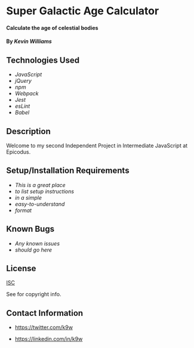 # Super Galactic Age Calculator

#### Calculate the age of celestial bodies

#### By _Kevin Williams_

## Technologies Used

* _JavaScript_
* _jQuery_
* _npm_
* _Webpack_
* _Jest_
* _esLint_
* _Babel_

## Description

Welcome to my second Independent Project in Intermediate JavaScript at Epicodus.

## Setup/Installation Requirements

* _This is a great place_
* _to list setup instructions_
* _in a simple_
* _easy-to-understand_
* _format_

## Known Bugs

* _Any known issues_
* _should go here_

## License

[ISC](https://choosealicense.com/licenses/isc)

See <LICENSE> for copyright info.

## Contact Information

 - <https://twitter.com/k9w>

 - <https://linkedin.com/in/k9w>

